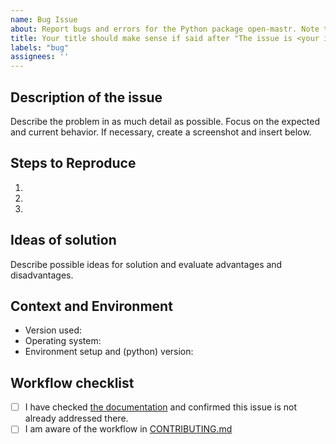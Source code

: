 ```yaml
---
name: Bug Issue
about: Report bugs and errors for the Python package open-mastr. Note that we are not the maintainers of the actual dataset. Visit https://www.marktstammdatenregister.de/MaStR to reach them.
title: Your title should make sense if said after "The issue is <your issue title>"
labels: "bug"
assignees: ''
---
```



## Description of the issue

Describe the problem in as much detail as possible.
Focus on the expected and current behavior. 
If necessary, create a screenshot and insert below.

## Steps to Reproduce
1.
2.
3.

## Ideas of solution

Describe possible ideas for solution and evaluate advantages and disadvantages.

## Context and Environment
* Version used: 
* Operating system: 
* Environment setup and (python) version: 

## Workflow checklist
- [ ] I have checked [the documentation](https://open-mastr.readthedocs.io/en/latest/) and confirmed this issue is not already addressed there.
- [ ] I am aware of the workflow in [CONTRIBUTING.md](https://github.com/OpenEnergyPlatform/open-MaStR/blob/production/CONTRIBUTING.md)
